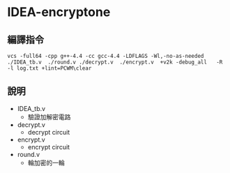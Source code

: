 # IDEA-encryptone
## 編譯指令
```
vcs -full64 -cpp g++-4.4 -cc gcc-4.4 -LDFLAGS -Wl,-no-as-needed ./IDEA_tb.v  ./round.v ./decrypt.v  ./encrypt.v  +v2k -debug_all   -R -l log.txt +lint=PCWM\clear
```
## 說明
+ IDEA_tb.v
    + 驗證加解密電路
+ decrypt.v
    + decrypt circuit
+ encrypt.v
    + encrypt circuit
+ round.v
    + 輪加密的一輪